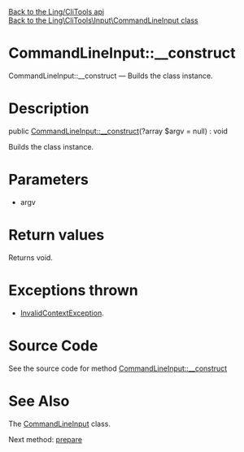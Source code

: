 [Back to the Ling/CliTools api](https://github.com/lingtalfi/CliTools/blob/master/doc/api/Ling/CliTools.md)<br>
[Back to the Ling\CliTools\Input\CommandLineInput class](https://github.com/lingtalfi/CliTools/blob/master/doc/api/Ling/CliTools/Input/CommandLineInput.md)


CommandLineInput::__construct
================



CommandLineInput::__construct — Builds the class instance.




Description
================


public [CommandLineInput::__construct](https://github.com/lingtalfi/CliTools/blob/master/doc/api/Ling/CliTools/Input/CommandLineInput/__construct.md)(?array $argv = null) : void




Builds the class instance.




Parameters
================


- argv

    


Return values
================

Returns void.


Exceptions thrown
================

- [InvalidContextException](https://github.com/lingtalfi/CliTools/blob/master/doc/api/Ling/CliTools/Exception/InvalidContextException.md).&nbsp;







Source Code
===========
See the source code for method [CommandLineInput::__construct](https://github.com/lingtalfi/CliTools/blob/master/Input/CommandLineInput.php#L81-L95)


See Also
================

The [CommandLineInput](https://github.com/lingtalfi/CliTools/blob/master/doc/api/Ling/CliTools/Input/CommandLineInput.md) class.

Next method: [prepare](https://github.com/lingtalfi/CliTools/blob/master/doc/api/Ling/CliTools/Input/CommandLineInput/prepare.md)<br>

